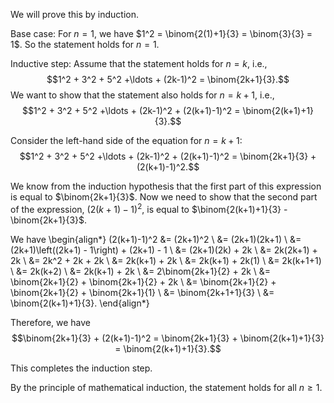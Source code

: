  We will prove this by induction.

Base case: For $n=1$, we have $1^2 = \binom{2(1)+1}{3} = \binom{3}{3} = 1$. So the statement holds for $n=1$.

Inductive step: Assume that the statement holds for $n=k$, i.e.,
$$1^2 + 3^2 + 5^2 +\ldots + (2k-1)^2 = \binom{2k+1}{3}.$$
We want to show that the statement also holds for $n=k+1$, i.e.,
$$1^2 + 3^2 + 5^2 +\ldots + (2k-1)^2 + (2(k+1)-1)^2 = \binom{2(k+1)+1}{3}.$$

Consider the left-hand side of the equation for $n=k+1$:
$$1^2 + 3^2 + 5^2 +\ldots + (2k-1)^2 + (2(k+1)-1)^2 = \binom{2k+1}{3} + (2(k+1)-1)^2.$$

We know from the induction hypothesis that the first part of this expression is equal to $\binom{2k+1}{3}$. Now we need to show that the second part of the expression, $(2(k+1)-1)^2$, is equal to $\binom{2(k+1)+1}{3} - \binom{2k+1}{3}$.

We have
\begin{align*}
(2(k+1)-1)^2 &= (2k+1)^2 \\
&= (2k+1)(2k+1) \\
&= (2k+1)\left((2k+1) - 1\right) + (2k+1) - 1 \\
&= (2k+1)(2k) + 2k \\
&= 2k(2k+1) + 2k \\
&= 2k^2 + 2k + 2k \\
&= 2k(k+1) + 2k \\
&= 2k(k+1) + 2k(1) \\
&= 2k(k+1+1) \\
&= 2k(k+2) \\
&= 2k(k+1) + 2k \\
&= 2\binom{2k+1}{2} + 2k \\
&= \binom{2k+1}{2} + \binom{2k+1}{2} + 2k \\
&= \binom{2k+1}{2} + \binom{2k+1}{2} + \binom{2k+1}{1} \\
&= \binom{2k+1+1}{3} \\
&= \binom{2(k+1)+1}{3}.
\end{align*}

Therefore, we have
$$\binom{2k+1}{3} + (2(k+1)-1)^2 = \binom{2k+1}{3} + \binom{2(k+1)+1}{3} = \binom{2(k+1)+1}{3}.$$

This completes the induction step.

By the principle of mathematical induction, the statement holds for all $n \geq 1$.